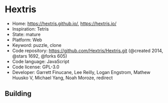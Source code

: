# Hextris

- Home: https://hextris.github.io/, https://hextris.io/
- Inspiration: Tetris
- State: mature
- Platform: Web
- Keyword: puzzle, clone
- Code repository: https://github.com/Hextris/Hextris.git (@created 2014, @stars 1692, @forks 605)
- Code language: JavaScript
- Code license: GPL-3.0
- Developer: Garrett Finucane, Lee Reilly, Logan Engstrom, Mathew Huusko V, Michael Yang, Noah Moroze, redirect

## Building
